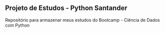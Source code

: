 ## Projeto de Estudos - Python Santander
Repositório para armazenar meus estudos do Bootcamp - Ciência de Dados com Python

